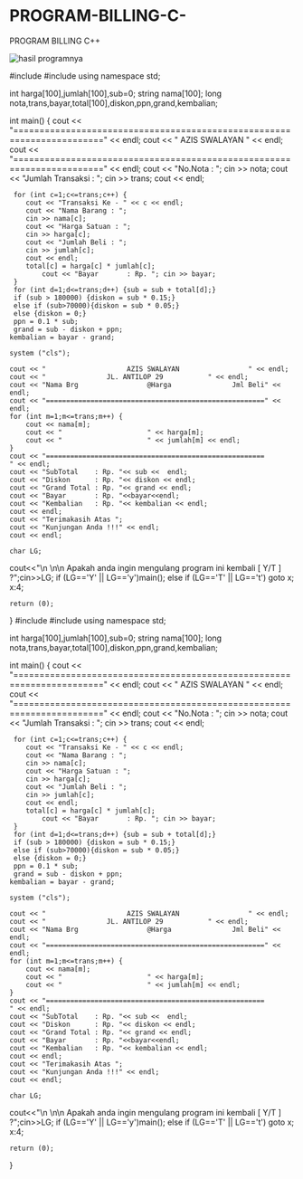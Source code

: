 # PROGRAM-BILLING-C-
PROGRAM BILLING C++

![hasil programnya](https://user-images.githubusercontent.com/45529501/49692040-a0639080-fb82-11e8-8dfc-7cb38c9bf8ac.JPG)

#include <iostream>
#include <string>
using namespace std;

int harga[100],jumlah[100],sub=0;
string nama[100];
long nota,trans,bayar,total[100],diskon,ppn,grand,kembalian;



int main() 
{
	cout << "=======================================================================" << endl;
	cout << "                             AZIS SWALAYAN                           " << endl;
	cout << "=======================================================================" << endl;
	cout << "No.Nota : ";
	cin >> nota;
	cout << "Jumlah Transaksi : ";
	cin >> trans;
	cout << endl;

	
	

	 for (int c=1;c<=trans;c++) {
		cout << "Transaksi Ke - " << c << endl;
		cout << "Nama Barang : ";
		cin >> nama[c];
		cout << "Harga Satuan : ";
		cin >> harga[c];
		cout << "Jumlah Beli : ";
		cin >> jumlah[c];
		cout << endl;
		total[c] = harga[c] * jumlah[c];
			cout << "Bayar       : Rp. "; cin >> bayar;
	 }
	 for (int d=1;d<=trans;d++) {sub = sub + total[d];}
	 if (sub > 180000) {diskon = sub * 0.15;}
     else if (sub>70000){diskon = sub * 0.05;}
     else {diskon = 0;}
	 ppn = 0.1 * sub;
	 grand = sub - diskon + ppn;
	kembalian = bayar - grand;

	system ("cls");
	
	cout << "                    AZIS SWALAYAN                 " << endl;
	cout << "               JL. ANTILOP 29           " << endl;
	cout << "Nama Brg                 @Harga               Jml Beli" << endl;
	cout << "======================================================" << endl;
	for (int m=1;m<=trans;m++) {
		cout << nama[m];
		cout << "                     " << harga[m];
		cout << "                     " << jumlah[m] << endl;
	}
	cout << "======================================================         " << endl;
	cout << "SubTotal    : Rp. "<< sub <<  endl;
    cout << "Diskon      : Rp. "<< diskon << endl;
    cout << "Grand Total : Rp. "<< grand << endl;
    cout << "Bayar       : Rp. "<<bayar<<endl;
    cout << "Kembalian   : Rp. "<< kembalian << endl;
	cout << endl;
    cout << "Terimakasih Atas ";
    cout << "Kunjungan Anda !!!" << endl;
	cout << endl;
	
	char LG;
cout<<"\n \n\n Apakah anda ingin mengulang program ini kembali [ Y/T ] ?";cin>>LG;
if (LG=='Y' || LG=='y')main(); 
else if (LG=='T' || LG=='t') goto x;
x:4;

	return (0);
}
#include <iostream>
#include <string>
using namespace std;

int harga[100],jumlah[100],sub=0;
string nama[100];
long nota,trans,bayar,total[100],diskon,ppn,grand,kembalian;



int main() 
{
	cout << "=======================================================================" << endl;
	cout << "                             AZIS SWALAYAN                           " << endl;
	cout << "=======================================================================" << endl;
	cout << "No.Nota : ";
	cin >> nota;
	cout << "Jumlah Transaksi : ";
	cin >> trans;
	cout << endl;

	
	

	 for (int c=1;c<=trans;c++) {
		cout << "Transaksi Ke - " << c << endl;
		cout << "Nama Barang : ";
		cin >> nama[c];
		cout << "Harga Satuan : ";
		cin >> harga[c];
		cout << "Jumlah Beli : ";
		cin >> jumlah[c];
		cout << endl;
		total[c] = harga[c] * jumlah[c];
			cout << "Bayar       : Rp. "; cin >> bayar;
	 }
	 for (int d=1;d<=trans;d++) {sub = sub + total[d];}
	 if (sub > 180000) {diskon = sub * 0.15;}
     else if (sub>70000){diskon = sub * 0.05;}
     else {diskon = 0;}
	 ppn = 0.1 * sub;
	 grand = sub - diskon + ppn;
	kembalian = bayar - grand;

	system ("cls");
	
	cout << "                    AZIS SWALAYAN                 " << endl;
	cout << "               JL. ANTILOP 29           " << endl;
	cout << "Nama Brg                 @Harga               Jml Beli" << endl;
	cout << "======================================================" << endl;
	for (int m=1;m<=trans;m++) {
		cout << nama[m];
		cout << "                     " << harga[m];
		cout << "                     " << jumlah[m] << endl;
	}
	cout << "======================================================         " << endl;
	cout << "SubTotal    : Rp. "<< sub <<  endl;
    cout << "Diskon      : Rp. "<< diskon << endl;
    cout << "Grand Total : Rp. "<< grand << endl;
    cout << "Bayar       : Rp. "<<bayar<<endl;
    cout << "Kembalian   : Rp. "<< kembalian << endl;
	cout << endl;
    cout << "Terimakasih Atas ";
    cout << "Kunjungan Anda !!!" << endl;
	cout << endl;
	
	char LG;
cout<<"\n \n\n Apakah anda ingin mengulang program ini kembali [ Y/T ] ?";cin>>LG;
if (LG=='Y' || LG=='y')main(); 
else if (LG=='T' || LG=='t') goto x;
x:4;

	return (0);
}

